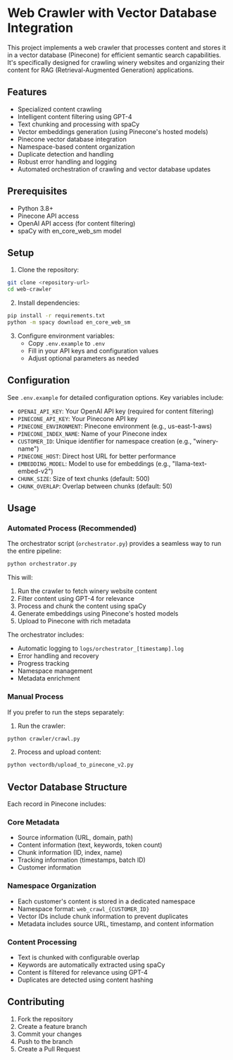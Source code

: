 # Web Crawler with Vector Database Integration

This project implements a web crawler that processes content and stores it in a vector database (Pinecone) for efficient semantic search capabilities. It's specifically designed for crawling winery websites and organizing their content for RAG (Retrieval-Augmented Generation) applications.

## Features

- Specialized content crawling
- Intelligent content filtering using GPT-4
- Text chunking and processing with spaCy
- Vector embeddings generation (using Pinecone's hosted models)
- Pinecone vector database integration
- Namespace-based content organization
- Duplicate detection and handling
- Robust error handling and logging
- Automated orchestration of crawling and vector database updates

## Prerequisites

- Python 3.8+
- Pinecone API access
- OpenAI API access (for content filtering)
- spaCy with en_core_web_sm model

## Setup

1. Clone the repository:
```bash
git clone <repository-url>
cd web-crawler
```

2. Install dependencies:
```bash
pip install -r requirements.txt
python -m spacy download en_core_web_sm
```

3. Configure environment variables:
   - Copy `.env.example` to `.env`
   - Fill in your API keys and configuration values
   - Adjust optional parameters as needed

## Configuration

See `.env.example` for detailed configuration options. Key variables include:

- `OPENAI_API_KEY`: Your OpenAI API key (required for content filtering)
- `PINECONE_API_KEY`: Your Pinecone API key
- `PINECONE_ENVIRONMENT`: Pinecone environment (e.g., us-east-1-aws)
- `PINECONE_INDEX_NAME`: Name of your Pinecone index
- `CUSTOMER_ID`: Unique identifier for namespace creation (e.g., "winery-name")
- `PINECONE_HOST`: Direct host URL for better performance
- `EMBEDDING_MODEL`: Model to use for embeddings (e.g., "llama-text-embed-v2")
- `CHUNK_SIZE`: Size of text chunks (default: 500)
- `CHUNK_OVERLAP`: Overlap between chunks (default: 50)

## Usage

### Automated Process (Recommended)

The orchestrator script (`orchestrator.py`) provides a seamless way to run the entire pipeline:

```bash
python orchestrator.py
```

This will:
1. Run the crawler to fetch winery website content
2. Filter content using GPT-4 for relevance
3. Process and chunk the content using spaCy
4. Generate embeddings using Pinecone's hosted models
5. Upload to Pinecone with rich metadata

The orchestrator includes:
- Automatic logging to `logs/orchestrator_[timestamp].log`
- Error handling and recovery
- Progress tracking
- Namespace management
- Metadata enrichment

### Manual Process

If you prefer to run the steps separately:

1. Run the crawler:
```bash
python crawler/crawl.py
```

2. Process and upload content:
```bash
python vectordb/upload_to_pinecone_v2.py
```

## Vector Database Structure

Each record in Pinecone includes:

### Core Metadata
- Source information (URL, domain, path)
- Content information (text, keywords, token count)
- Chunk information (ID, index, name)
- Tracking information (timestamps, batch ID)
- Customer information

### Namespace Organization
- Each customer's content is stored in a dedicated namespace
- Namespace format: `web_crawl_{CUSTOMER_ID}`
- Vector IDs include chunk information to prevent duplicates
- Metadata includes source URL, timestamp, and content information

### Content Processing
- Text is chunked with configurable overlap
- Keywords are automatically extracted using spaCy
- Content is filtered for relevance using GPT-4
- Duplicates are detected using content hashing

## Contributing

1. Fork the repository
2. Create a feature branch
3. Commit your changes
4. Push to the branch
5. Create a Pull Request

